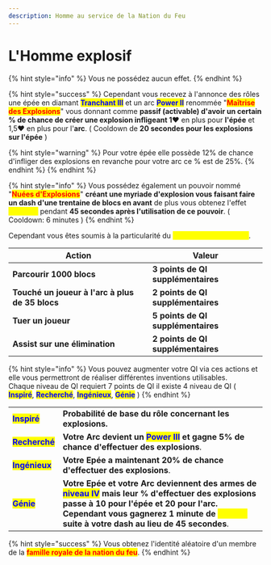 ```yaml
---
description: Homme au service de la Nation du Feu
---
```


# L'Homme explosif

{% hint style="info" %}
Vous ne possédez aucun effet.
{% endhint %}

{% hint style="success" %}
Cependant vous recevez à l'annonce des rôles une épée en diamant <mark style="color:blue;">**Tranchant III**</mark> et un arc <mark style="color:blue;">**Power II**</mark> renommée "<mark style="color:red;">**Maîtrise des Explosions**</mark>" vous donnant comme **passif (activable) d'avoir un certain % de chance de créer une explosion infligeant 1**:heart: en plus pour **l'épée** et 1,5:heart: en plus pour l'**arc**. ( Cooldown de **20 secondes pour les explosions sur l'épée** )

{% hint style="warning" %}
Pour votre épée elle possède 12% de chance d'infliger des explosions en revanche pour votre arc ce % est de 25%.
{% endhint %}
{% endhint %}

{% hint style="info" %}
Vous possédez également un pouvoir nommé "<mark style="color:red;">**Nuées d'Explosions**</mark>" **créant une myriade d'explosion vous faisant faire un dash d'une trentaine de blocs en avant** de plus vous obtenez l'effet <mark style="color:yellow;">**Vitesse I**</mark> pendant **45 secondes après l'utilisation de ce pouvoir**. ( Cooldown: 6 minutes )
{% endhint %}

Cependant vous êtes soumis à la particularité du <mark style="color:yellow;">**QI et des Mécaniciens**</mark>.

| Action                                          | Valeur                             |
| ----------------------------------------------- | ---------------------------------- |
| **Parcourir 1000 blocs**                        | **3 points de QI supplémentaires** |
| **Touché un joueur à l'arc à plus de 35 blocs** | **2 points de QI supplémentaires** |
| **Tuer un joueur**                              | **5 points de QI supplémentaires** |
| **Assist sur une élimination**                  | **2 points de QI supplémentaires** |

{% hint style="info" %}
Vous pouvez augmenter votre QI via ces actions et elle vous permettront de réaliser différentes inventions utilisables.\
Chaque niveau de QI requiert 7 points de QI il existe 4 niveau de QI ( <mark style="color:blue;">**Inspiré**</mark>, <mark style="color:blue;">**Recherché**</mark>, <mark style="color:blue;">**Ingénieux**</mark>, <mark style="color:blue;">**Génie**</mark> )
{% endhint %}

|                                                |                                                                                                                                                                                                                                                                                                                          |
| ---------------------------------------------- | ------------------------------------------------------------------------------------------------------------------------------------------------------------------------------------------------------------------------------------------------------------------------------------------------------------------------ |
| <mark style="color:blue;">**Inspiré**</mark>   | **Probabilité de base du rôle concernant les explosions.**                                                                                                                                                                                                                                                               |
| <mark style="color:blue;">**Recherché**</mark> | **Votre Arc devient un **<mark style="color:blue;">**Power III**</mark>** et gagne 5% de chance d'effectuer des explosions**.                                                                                                                                                                                            |
| <mark style="color:blue;">**Ingénieux**</mark> | **Votre Epée a maintenant 20% de chance d'effectuer des explosions**.                                                                                                                                                                                                                                                    |
| <mark style="color:blue;">**Génie**</mark>     | **Votre Epée et votre Arc deviennent des armes de **<mark style="color:blue;">**niveau IV**</mark>** mais leur % d'effectuer des explosions passe à 10 pour l'épée et 20 pour l'arc. Cependant vous gagnerez 1 minute de **<mark style="color:yellow;">**Vitesse**</mark>** suite à votre dash au lieu de 45 secondes**. |

{% hint style="success" %}
Vous obtenez l'identité aléatoire d'un membre de la <mark style="color:red;">**famille royale de la nation du feu**</mark>.
{% endhint %}

<figure><img src="https://th.bing.com/th/id/OIP.jutS8ZZK8f77hXam5HsykgHaEA?w=336&#x26;h=182&#x26;c=7&#x26;r=0&#x26;o=5&#x26;dpr=1.9&#x26;pid=1.7" alt=""><figcaption></figcaption></figure>
